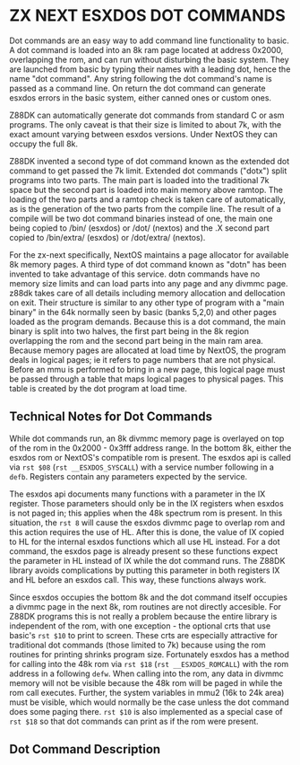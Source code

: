 # ZX NEXT ESXDOS DOT COMMANDS

Dot commands are an easy way to add command line functionality to basic.  A dot command is loaded into an 8k ram page located at address 0x2000, overlapping the rom, and can run without disturbing the basic system.  They are launched from basic by typing their names with a leading dot, hence the name "dot command".  Any string following the dot command's name is passed as a command line.  On return the dot command can generate esxdos errors in the basic system, either canned ones or custom ones.

Z88DK can automatically generate dot commands from standard C or asm programs.  The only caveat is that their size is limited to about 7k, with the exact amount varying between esxdos versions.  Under NextOS they can occupy the full 8k.

Z88DK invented a second type of dot command known as the extended dot command to get passed the 7k limit.  Extended dot commands ("dotx") split programs into two parts.  The main part is loaded into the traditional 7k space but the second part is loaded into main memory above ramtop.  The loading of the two parts and a ramtop check is taken care of automatically, as is the generation of the two parts from the compile line.  The result of a compile will be two dot command binaries instead of one, the main one being copied to /bin/ (esxdos) or /dot/ (nextos) and the .X second part copied to /bin/extra/ (esxdos) or /dot/extra/ (nextos).

For the zx-next specifically, NextOS maintains a page allocator for available 8k memory pages.  A third type of dot command known as "dotn" has been invented to take advantage of this service.  dotn commands have no memory size limits and can load parts into any page and any divmmc page.  z88dk takes care of all details including memory allocation and dellocation on exit.  Their structure is similar to any other type of program with a "main binary" in the 64k normally seen by basic (banks 5,2,0) and other pages loaded as the program demands.  Because this is a dot command, the main binary is split into two halves, the first part being in the 8k region overlapping the rom and the second part being in the main ram area.  Because memory pages are allocated at load time by NextOS, the program deals in logical pages; ie it refers to page numbers that are not physical.  Before an mmu is performed to bring in a new page, this logical page must be passed through a table that maps logical pages to physical pages.  This table is created by the dot program at load time.

## Technical Notes for Dot Commands

While dot commands run, an 8k divmmc memory page is overlayed on top of the rom in the 0x2000 - 0x3fff address range.  In the bottom 8k, either the esxdos rom or NextOS's compatible rom is present.  The esxdos api is called via `rst $08` (`rst __ESXDOS_SYSCALL`) with a service number following in a `defb`.  Registers contain any parameters expected by the service.

The esxdos api documents many functions with a parameter in the IX register.  Those parameters should only be in the IX registers when esxdos is not paged in; this applies when the 48k spectrum rom is present.  In this situation, the `rst 8` will cause the esxdos divmmc page to overlap rom and this action requires the use of HL.  After this is done, the value of IX copied to HL for the internal esxdos functions which all use HL instead.  For a dot command, the esxdos page is already present so these functions expect the parameter in HL instead of IX while the dot command runs.  The Z88DK library avoids complications by putting this parameter in both registers IX and HL before an esxdos call.  This way, these functions always work.

Since esxdos occupies the bottom 8k and the dot command itself occupies a divmmc page in the next 8k, rom routines are not directly accesible.  For Z88DK programs this is not really a problem because the entire library is independent of the rom, with one exception - the optional crts that use basic's `rst $10` to print to screen.  These crts are especially attractive for traditional dot commands (those limited to 7k) because using the rom routines for printing shrinks program size.  Fortunately esxdos has a method for calling into the 48k rom via `rst $18` (`rst __ESXDOS_ROMCALL`) with the rom address in a following `defw`.  When calling into the rom, any data in divmmc memory will not be visible because the 48k rom will be paged in while the rom call executes.  Further, the system variables in mmu2 (16k to 24k area) must be visible, which would normally be the case unless the dot command does some paging there.  `rst $10` is also implemented as a special case of `rst $18` so that dot commands can print as if the rom were present.

## Dot Command Description
